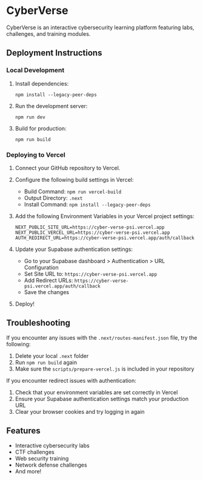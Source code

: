 # CyberVerse

CyberVerse is an interactive cybersecurity learning platform featuring labs, challenges, and training modules.

## Deployment Instructions

### Local Development

1. Install dependencies:
   ```
   npm install --legacy-peer-deps
   ```

2. Run the development server:
   ```
   npm run dev
   ```

3. Build for production:
   ```
   npm run build
   ```

### Deploying to Vercel

1. Connect your GitHub repository to Vercel.

2. Configure the following build settings in Vercel:
   - Build Command: `npm run vercel-build`
   - Output Directory: `.next`
   - Install Command: `npm install --legacy-peer-deps`

3. Add the following Environment Variables in your Vercel project settings:
   ```
   NEXT_PUBLIC_SITE_URL=https://cyber-verse-psi.vercel.app
   NEXT_PUBLIC_VERCEL_URL=https://cyber-verse-psi.vercel.app
   AUTH_REDIRECT_URL=https://cyber-verse-psi.vercel.app/auth/callback
   ```

4. Update your Supabase authentication settings:
   - Go to your Supabase dashboard > Authentication > URL Configuration
   - Set Site URL to: `https://cyber-verse-psi.vercel.app`
   - Add Redirect URLs: `https://cyber-verse-psi.vercel.app/auth/callback`
   - Save the changes

5. Deploy!

## Troubleshooting

If you encounter any issues with the `.next/routes-manifest.json` file, try the following:

1. Delete your local `.next` folder
2. Run `npm run build` again
3. Make sure the `scripts/prepare-vercel.js` is included in your repository

If you encounter redirect issues with authentication:

1. Check that your environment variables are set correctly in Vercel
2. Ensure your Supabase authentication settings match your production URL
3. Clear your browser cookies and try logging in again

## Features

- Interactive cybersecurity labs
- CTF challenges
- Web security training
- Network defense challenges
- And more! 